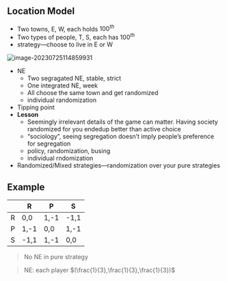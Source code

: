 ## Location Model

* Two towns, E, W, each holds $100^{th}$
* Two types of people, T, S, each has $100^{th}$
* strategy—choose to live in E or W

![image-20230725114859931](C:/Users/Lenovo/AppData/Roaming/Typora/typora-user-images/image-20230725114859931.png)

* NE
	* Two segragated NE, stable, strict
	* One integrated NE, week
	* All choose the same town and get randomized
	* individual randomization
* Tipping point
* **Lesson**
	* Seemingly irrelevant details of the game can matter. Having society randomized for you endedup better than active choice
	* “sociology”,  seeing segregation doesn’t imply people’s preference for segregation
	* policy, randomization, busing
	*  individual rndomization
* Randomized/Mixed strategies—randomization over your pure strategies

## Example

|      | R    | P    | S    |
| ---- | ---- | ---- | ---- |
| R    | 0,0  | 1,-1 | -1,1 |
| P    | 1,-1 | 0,0  | 1,-1 |
| S    | -1,1 | 1,-1 | 0,0  |

> No NE in pure strategy

> NE: each player $(\frac{1}{3},\frac{1}{3},\frac{1}{3})$

